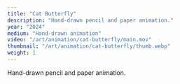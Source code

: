 ```yaml
---
title: "Cat Butterfly"
description: "Hand-drawn pencil and paper animation."
year: "2024"
medium: "Hand-drawn animation"
video: "/art/animation/cat-butterfly/main.mov"
thumbnail: "/art/animation/cat-butterfly/thumb.webp"
weight: 1
---
```

Hand-drawn pencil and paper animation.
